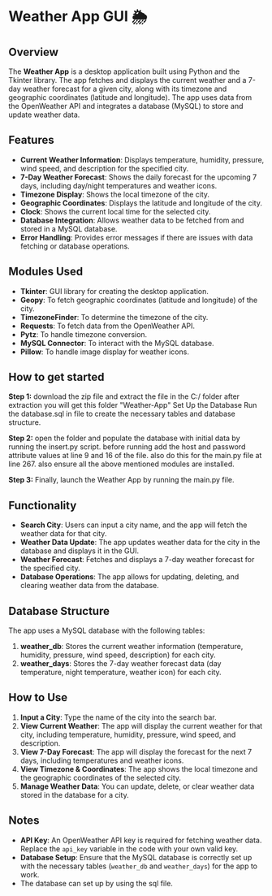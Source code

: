# Weather App GUI 🌦️

## Overview

The **Weather App** is a desktop application built using Python and the Tkinter library. The app fetches and displays the current weather and a 7-day weather forecast for a given city, along with its timezone and geographic coordinates (latitude and longitude). The app uses data from the OpenWeather API and integrates a database (MySQL) to store and update weather data.

## Features

- **Current Weather Information**: Displays temperature, humidity, pressure, wind speed, and description for the specified city.
- **7-Day Weather Forecast**: Shows the daily forecast for the upcoming 7 days, including day/night temperatures and weather icons.
- **Timezone Display**: Shows the local timezone of the city.
- **Geographic Coordinates**: Displays the latitude and longitude of the city.
- **Clock**: Shows the current local time for the selected city.
- **Database Integration**: Allows weather data to be fetched from and stored in a MySQL database.
- **Error Handling**: Provides error messages if there are issues with data fetching or database operations.

## Modules Used

- **Tkinter**: GUI library for creating the desktop application.
- **Geopy**: To fetch geographic coordinates (latitude and longitude) of the city.
- **TimezoneFinder**: To determine the timezone of the city.
- **Requests**: To fetch data from the OpenWeather API.
- **Pytz**: To handle timezone conversion.
- **MySQL Connector**: To interact with the MySQL database.
- **Pillow**: To handle image display for weather icons.

## How to get started


**Step 1:** download the zip file and extract the file in the C:/ folder after extraction you will get this folder "Weather-App"
Set Up the Database
Run the database.sql in file to create the necessary tables and database structure.

**Step 2:** open the folder and populate the database with initial data by running the insert.py script. 
before running add the host and password attribute values at line 9 and 16 of the file. also do this for the main.py file at line 267.
also ensure all the above mentioned modules are installed.

**Step 3:** Finally, launch the Weather App by running the main.py file.

  
## Functionality

- **Search City**: Users can input a city name, and the app will fetch the weather data for that city.
- **Weather Data Update**: The app updates weather data for the city in the database and displays it in the GUI.
- **Weather Forecast**: Fetches and displays a 7-day weather forecast for the specified city.
- **Database Operations**: The app allows for updating, deleting, and clearing weather data from the database.

## Database Structure

The app uses a MySQL database with the following tables:
1. **weather_db**: Stores the current weather information (temperature, humidity, pressure, wind speed, description) for each city.
2. **weather_days**: Stores the 7-day weather forecast data (day temperature, night temperature, weather icon) for each city.

  
## How to Use

1. **Input a City**: Type the name of the city into the search bar.
2. **View Current Weather**: The app will display the current weather for that city, including temperature, humidity, pressure, wind speed, and description.
3. **View 7-Day Forecast**: The app will display the forecast for the next 7 days, including temperatures and weather icons.
4. **View Timezone & Coordinates**: The app shows the local timezone and the geographic coordinates of the selected city.
5. **Manage Weather Data**: You can update, delete, or clear weather data stored in the database for a city.

## Notes

- **API Key**: An OpenWeather API key is required for fetching weather data. Replace the `api_key` variable in the code with your own valid key.
- **Database Setup**: Ensure that the MySQL database is correctly set up with the necessary tables (`weather_db` and `weather_days`) for the app to work.
- The database can set up by using the sql file.
